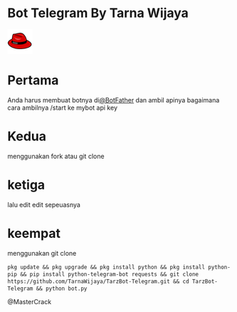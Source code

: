 # Bot Telegram By Tarna Wijaya 
![bot](./img/icon.png)

# Pertama
Anda harus membuat botnya di[@BotFather](https://t.me/BotFather)
dan ambil apinya bagaimana cara ambilnya /start ke mybot api key 

# Kedua
menggunakan fork atau git clone

# ketiga
lalu edit edit sepeuasnya

# keempat
menggunakan git clone
```
pkg update && pkg upgrade && pkg install python && pkg install python-pip && pip install python-telegram-bot requests && git clone https://github.com/TarnaWijaya/TarzBot-Telegram.git && cd TarzBot-Telegram && python bot.py
```

@MasterCrack